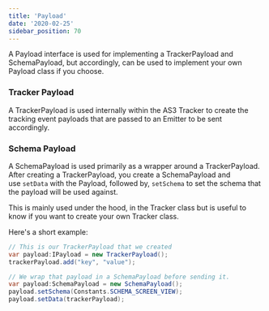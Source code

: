 ```yaml
---
title: 'Payload'
date: '2020-02-25'
sidebar_position: 70
---
```


A Payload interface is used for implementing a TrackerPayload and SchemaPayload, but accordingly, can be used to implement your own Payload class if you choose.

### Tracker Payload

A TrackerPayload is used internally within the AS3 Tracker to create the tracking event payloads that are passed to an Emitter to be sent accordingly.

### Schema Payload

A SchemaPayload is used primarily as a wrapper around a TrackerPayload. After creating a TrackerPayload, you create a SchemaPayload and use `setData` with the Payload, followed by, `setSchema` to set the schema that the payload will be used against.

This is mainly used under the hood, in the Tracker class but is useful to know if you want to create your own Tracker class.

Here's a short example:

```java
// This is our TrackerPayload that we created
var payload:IPayload = new TrackerPayload();
trackerPayload.add("key", "value");

// We wrap that payload in a SchemaPayload before sending it.
var payload:SchemaPayload = new SchemaPayload();
payload.setSchema(Constants.SCHEMA_SCREEN_VIEW);
payload.setData(trackerPayload);
```
